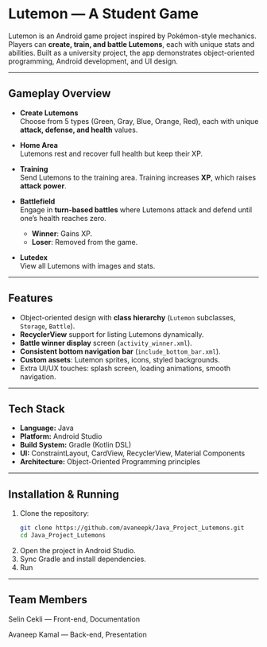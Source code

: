 # Lutemon — A Student Game

Lutemon is an Android game project inspired by Pokémon-style mechanics. Players can **create, train, and battle Lutemons**, each with unique stats and abilities. Built as a university project, the app demonstrates object-oriented programming, Android development, and UI design.

---

## Gameplay Overview

- **Create Lutemons**  
  Choose from 5 types (Green, Gray, Blue, Orange, Red), each with unique **attack, defense, and health** values.

- **Home Area**  
  Lutemons rest and recover full health but keep their XP.

- **Training**  
  Send Lutemons to the training area. Training increases **XP**, which raises **attack power**.

- **Battlefield**  
  Engage in **turn-based battles** where Lutemons attack and defend until one’s health reaches zero.  
  - **Winner**: Gains XP.  
  - **Loser**: Removed from the game.  

- **Lutedex**  
  View all Lutemons with images and stats.

---

## Features

- Object-oriented design with **class hierarchy** (`Lutemon` subclasses, `Storage`, `Battle`).  
- **RecyclerView** support for listing Lutemons dynamically.  
- **Battle winner display** screen (`activity_winner.xml`).  
- **Consistent bottom navigation bar** (`include_bottom_bar.xml`).  
- **Custom assets**: Lutemon sprites, icons, styled backgrounds.  
- Extra UI/UX touches: splash screen, loading animations, smooth navigation.  

---

## Tech Stack

- **Language:** Java  
- **Platform:** Android Studio  
- **Build System:** Gradle (Kotlin DSL)  
- **UI:** ConstraintLayout, CardView, RecyclerView, Material Components  
- **Architecture:** Object-Oriented Programming principles  

---

## Installation & Running

1. Clone the repository:
   ```bash
   git clone https://github.com/avaneepk/Java_Project_Lutemons.git
   cd Java_Project_Lutemons
2. Open the project in Android Studio.
3. Sync Gradle and install dependencies.
4. Run

---

## Team Members


Selin Cekli — Front-end, Documentation

Avaneep Kamal — Back-end, Presentation

